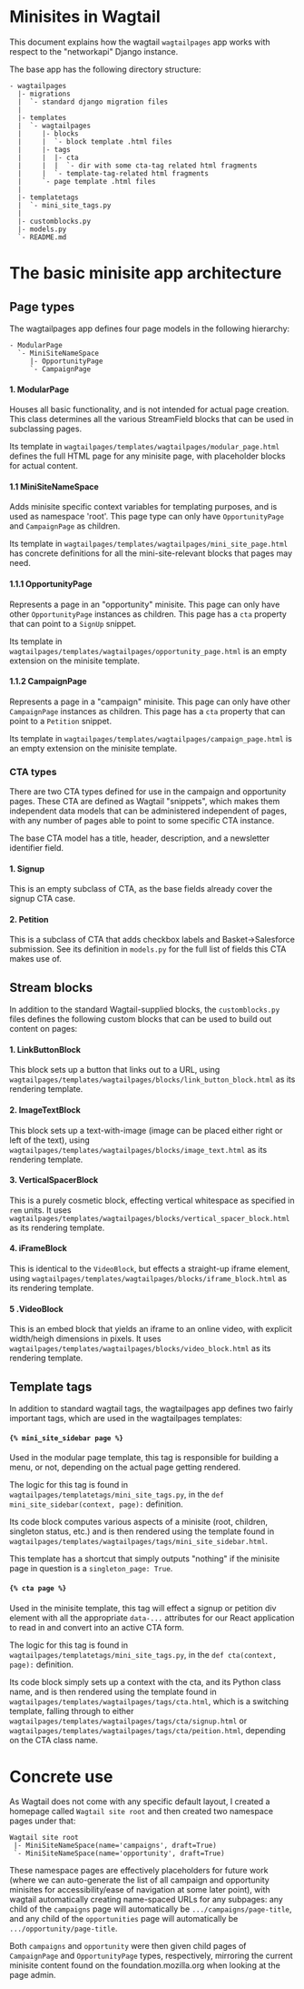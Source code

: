 # Minisites in Wagtail

This document explains how the wagtail `wagtailpages` app works with respect to the "networkapi" Django instance.

The base app has the following directory structure:
```
- wagtailpages
  |- migrations
  |  `- standard django migration files
  |
  |- templates
  |  `- wagtailpages
  |     |- blocks
  |     |  `- block template .html files
  |     |- tags
  |     |  |- cta
  |     |  |  `- dir with some cta-tag related html fragments
  |     |  `- template-tag-related html fragments
  |     `- page template .html files
  |
  |- templatetags
  |  `- mini_site_tags.py
  |
  |- customblocks.py
  |- models.py
  `- README.md
```

# The basic minisite app architecture

## Page types

The wagtailpages app defines four page models in the following hierarchy:

```
- ModularPage
  `- MiniSiteNameSpace
     |- OpportunityPage
     `- CampaignPage
```

#### 1. ModularPage

Houses all basic functionality, and is not intended for actual page creation. This class determines all the various StreamField blocks that can be used in subclassing pages.

Its template in `wagtailpages/templates/wagtailpages/modular_page.html` defines the full HTML page for any minisite page, with placeholder blocks for actual content.

#### 1.1 MiniSiteNameSpace

Adds minisite specific context variables for templating purposes, and is used as namespace 'root'. This page type can only have `OpportunityPage` and `CampaignPage` as children.

Its template in `wagtailpages/templates/wagtailpages/mini_site_page.html` has concrete definitions for all the mini-site-relevant blocks that pages may need.

#### 1.1.1 OpportunityPage

Represents a page in an "opportunity" minisite. This page can only have other `OpportunityPage` instances as children. This page has a `cta` property that can point to a `SignUp` snippet.

Its template in `wagtailpages/templates/wagtailpages/opportunity_page.html` is an empty extension on the minisite template.

#### 1.1.2 CampaignPage

Represents a page in a "campaign" minisite. This page can only have other `CampaignPage` instances as children. This page has a `cta` property that can point to a `Petition` snippet.

Its template in `wagtailpages/templates/wagtailpages/campaign_page.html` is an empty extension on the minisite template.

### CTA types

There are two CTA types defined for use in the campaign and opportunity pages. These CTA are defined as Wagtail "snippets", which makes them independent data models that can be administered independent of pages, with any number of pages able to point to some specific CTA instance.

The base CTA model has a title, header, description, and a newsletter identifier field.

#### 1. Signup

This is an empty subclass of CTA, as the base fields already cover the signup CTA case.

#### 2. Petition

This is a subclass of CTA that adds checkbox labels and Basket->Salesforce submission. See its definition in `models.py` for the full list of fields this CTA makes use of.


## Stream blocks

In addition to the standard Wagtail-supplied blocks, the `customblocks.py` files defines the following custom blocks that can be used to build out content on pages:

#### 1. LinkButtonBlock

This block sets up a button that links out to a URL, using `wagtailpages/templates/wagtailpages/blocks/link_button_block.html` as its rendering template.

#### 2. ImageTextBlock

This block sets up a text-with-image (image can be placed either right or left of the text), using `wagtailpages/templates/wagtailpages/blocks/image_text.html` as its rendering template.

#### 3. VerticalSpacerBlock

This is a purely cosmetic block, effecting vertical whitespace as specified in `rem` units. It uses `wagtailpages/templates/wagtailpages/blocks/vertical_spacer_block.html` as its rendering template.

#### 4. iFrameBlock

This is identical to the `VideoBlock`, but effects a straight-up iframe element, using `wagtailpages/templates/wagtailpages/blocks/iframe_block.html` as its rendering template.

#### 5 .VideoBlock

This is an embed block that yields an iframe to an online video, with explicit width/heigh dimensions in pixels. It uses `wagtailpages/templates/wagtailpages/blocks/video_block.html` as its rendering template.

## Template tags

In addition to standard wagtail tags, the wagtailpages app defines two fairly important tags, which are used in the wagtailpages templates:

#### `{% mini_site_sidebar page %}`

Used in the modular page template, this tag is responsible for building a menu, or not, depending on the actual page getting rendered.

The logic for this tag is found in `wagtailpages/templatetags/mini_site_tags.py`, in the `def mini_site_sidebar(context, page):` definition.

Its code block computes various aspects of a minisite (root, children, singleton status, etc.) and is then rendered using the template found in `wagtailpages/templates/wagtailpages/tags/mini_site_sidebar.html`.

This template has a shortcut that simply outputs "nothing" if the minisite page in question is a `singleton_page: True`.

#### `{% cta page %}`

Used in the minisite template, this tag will effect a signup or petition div element with all the appropriate `data-...` attributes for our React application to read in and convert into an active CTA form.

The logic for this tag is found in `wagtailpages/templatetags/mini_site_tags.py`, in the `def cta(context, page):` definition.

Its code block simply sets up a context with the cta, and its Python class name, and is then rendered using the template found in `wagtailpages/templates/wagtailpages/tags/cta.html`, which is a switching template, falling through to either `wagtailpages/templates/wagtailpages/tags/cta/signup.html` or `wagtailpages/templates/wagtailpages/tags/cta/peition.html`, depending on the CTA class name.

# Concrete use

As Wagtail does not come with any specific default layout, I created a homepage called `Wagtail site root` and then created two namespace pages under that:

```
Wagtail site root
 |- MiniSiteNameSpace(name='campaigns', draft=True)
 `- MiniSiteNameSpace(name='opportunity', draft=True)
```

These namespace pages are effectively placeholders for future work (where we can auto-generate the list of all campaign and opportunity minisites for accessibility/ease of navigation at some later point), with wagtail automatically creating name-spaced URLs for any subpages: any child of the `campaigns` page will automatically be `.../campaigns/page-title`, and any child of the `opportunities` page will automatically be `.../opportunity/page-title`.

Both `campaigns` and `opportunity` were then given child pages of `CampaignPage` and `OpportunityPage` types, respectively, mirroring the current minisite content found on the foundation.mozilla.org when looking at the page admin.

